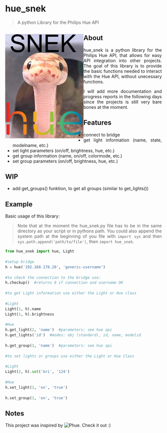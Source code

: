 # hue_snek
> A python Library for the Philips Hue API

<div style="text-align: justify; width: 100%">

<img align="left" border="0" padding="4" src="https://github.com/channel-42/hue-snek/blob/master/.resources/snek.png" width="50%">

## About
hue_snek is a python library for the Philips Hue API, that allows for easy API integration into other projects. The goal of this library is to provide the basic functions needed to interact with the Hue API, without unecessary functions.  

I will add more documentation and progress reports in the following days since the projects is still very bare bones at the moment.

</div>

<div style="text-align: justify">


## Features

- connect to bridge
- get light information (name, state, modelname, etc.)
- set light parameters  (on/off, brightness, hue, etc.)
- get group information (name, on/off, colormode, etc.)
- set group parameters  (on/off, brightness, hue, etc.)

## WIP

- add get_groups() funktion, to get all groups (similar to get_lights())

## Example

Basic usage of this library:

> Note that at the moment the hue_snek.py file has to be in the same directory as your script or in pythons path. You could also append the system path at the beginning of you file with `import sys` and then `sys.path.append('path/to/file')`, then `import hue_snek`.

</div>

```python
from hue_snek import hue, Light

#setup bridge
h = hue('192.168.178.20', 'generic-username')

#to check the connection to the bridge use:
h.checkup()  #returns 0 if connection and username OK

#to get Light information use either the Light or Hue class

#Light
Light(1, h).name
Light(1, h).brightness

#Hue
h.get_light(2, 'name')  #parameters: see hue api
h.get_lights('id')  #modes: obj (standard), id, name, modelid

h.get_group(1, 'name')  #parameters: see hue api

#to set lights or groups use either the Light or Hue Class

#Light
Light(2, h).set('bri', '124')

#Hue
h.set_light(1, 'on', 'true')

h.set_group(1, 'on', 'true')

```
## Notes

This project was inspired by ![Phue](https://github.com/studioimaginaire/phue/). Check it out :)
